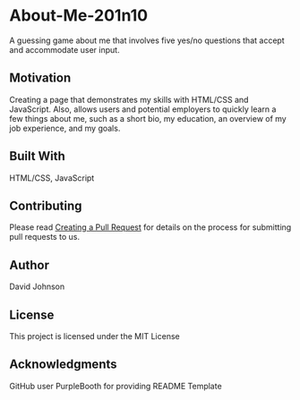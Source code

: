 # About-Me-201n10
A guessing game about me that involves five yes/no questions that accept and accommodate user input. 

## Motivation
Creating a page that demonstrates my skills with HTML/CSS and JavaScript. Also, allows users and potential employers to quickly learn a few things about me, such as a short bio, my education, an overview of my job experience, and my goals.

## Built With
HTML/CSS, JavaScript

## Contributing
Please read [Creating a Pull Request](https://help.github.com/articles/creating-a-pull-request/) for details on the process for submitting pull requests to us.

## Author
David Johnson 

## License
This project is licensed under the MIT License

## Acknowledgments
GitHub user PurpleBooth for providing README Template 